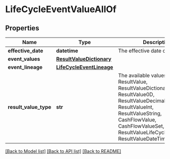 # LifeCycleEventValueAllOf


## Properties
Name | Type | Description | Notes
------------ | ------------- | ------------- | -------------
**effective_date** | **datetime** | The effective date of the event | [optional] 
**event_values** | [**ResultValueDictionary**](ResultValueDictionary.md) |  | [optional] 
**event_lineage** | [**LifeCycleEventLineage**](LifeCycleEventLineage.md) |  | [optional] 
**result_value_type** | **str** | The available values are: ResultValue, ResultValueDictionary, ResultValue0D, ResultValueDecimal, ResultValueInt, ResultValueString, CashFlowValue, CashFlowValueSet, ResultValueLifeCycleEventValue, ResultValueDateTimeOffset | 

[[Back to Model list]](../README.md#documentation-for-models) [[Back to API list]](../README.md#documentation-for-api-endpoints) [[Back to README]](../README.md)


